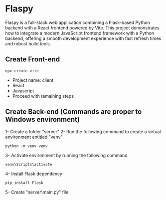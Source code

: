 # Flaspy
Flaspy is a full-stack web application combining a Flask-based Python backend with a React frontend powered by Vite. This project demonstrates how to integrate a modern JavaScript frontend framework with a Python backend, offering a smooth development experience with fast refresh times and robust build tools.

## Create Front-end 

```
npx create-vite
```
 - Project name: client
 - React 
 - Javascript  
 - Proceed with remaining steps

## Create Back-end (Commands are proper to Windows environment)

1- Create a folder "server"
2- Run the following command to create a virtual environment entitled "venv"

```
python -m venv venv
```
3- Activate environment by running the following command
```
venv\Scripts\activate
```
4- Install Flask dependency
```
pip install Flask
```
5- Create "server\main.py" file

